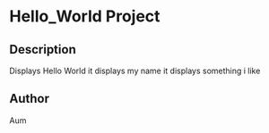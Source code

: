 # Hello_World Project

## Description 

Displays Hello World
it displays my name
it displays something i like

## Author

Aum 
